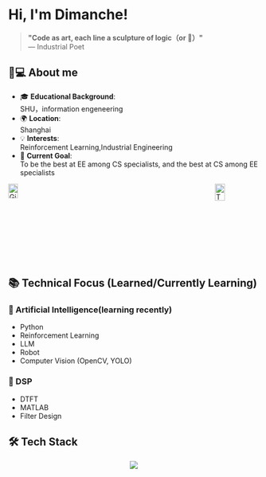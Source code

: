 # Hi, I'm Dimanche!
> **"Code as art, each line a sculpture of logic（or :poop:）"**  
> ― Industrial Poet
## 👨💻 About me
- 🎓 **Educational Background**:  
  SHU，information engeneering
- 🌍 **Location**:  
  Shanghai
- 💡 **Interests**:  
  Reinforcement Learning,Industrial Engineering
- 🚀 **Current Goal**:  
  To be the best at EE among CS specialists, and the best at CS among EE specialists

<div style="display: flex; justify-content: space-between; width: 100%;">
  <a href="https://github.com/AnalyseDeCircuit">
    <img 
      src="https://github-readme-stats.vercel.app/api?username=AnalyseDeCircuit&theme=radical"
      alt="GitHub Stats"
      style="width: 43%; height: auto; display: block;" 
    />
  </a>
  <a href="https://github.com/AnalyseDeCircuit">
    <img
      src="https://github-readme-stats.vercel.app/api/top-langs/?username=AnalyseDeCircuit&layout=compact&cache_seconds=0"
      alt="Top Langs"
      style="width: 47%; height: auto; display: block;" 
    />
  </a>
</div>

## 📚 Technical Focus (Learned/Currently Learning)   
### 🤖 Artificial Intelligence(learning recently)
  - Python
  - Reinforcement Learning
  - LLM
  - Robot
  - Computer Vision
    (OpenCV, YOLO)

### 📡 DSP
  - DTFT
  - MATLAB 
  - Filter Design





## 🛠 Tech Stack
<p align="center">
  <a href="https://skillicons.dev">
    <img src="https://skillicons.dev/icons?i=c,cs,cpp,bash,anaconda,git,linux,unity,vscode" />
  </a>
</p>

<!---
AnalyseDeCircuit/AnalyseDeCircuit is a ✨ special ✨ repository because its `README.md` (this file) appears on your GitHub profile.
You can click the Preview link to take a look at your changes.
--->
